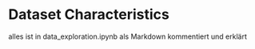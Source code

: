 # Dataset Characteristics
alles ist in data_exploration.ipynb als Markdown  kommentiert und erklärt 